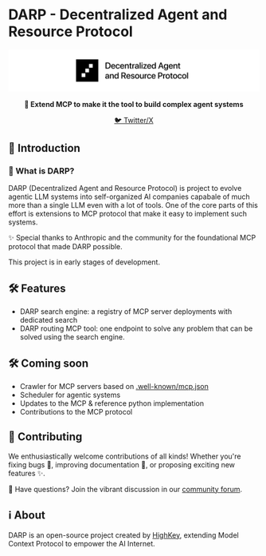 # DARP - Decentralized Agent and Resource Protocol 

<p align="center">
  <img src="assets/DARP.png" alt="DARP Logo" />
</p>

<p align="center">
  <strong>🚀 Extend MCP to make it the tool to build complex agent systems</strong>
</p>

<p align="center">
  <a href="https://x.com/DARP_AI">🐦 Twitter/X</a>
</p>

## 🌟 Introduction

### 🤔 What is DARP?

DARP (Decentralized Agent and Resource Protocol) is project to evolve agentic LLM systems into self-organized AI companies capabale of much more than a single LLM even with a lot of tools. One of the core parts of this effort is extensions to MCP protocol that make it easy to implement such systems.

✨ Special thanks to Anthropic and the community for the foundational MCP protocol that made DARP possible.

This project is in early stages of development.

## 🛠️ Features

- DARP search engine: a registry of MCP server deployments with dedicated search
- DARP routing MCP tool: one endpoint to solve any problem that can be solved using the search engine.

## 🛠️ Coming soon
- Crawler for MCP servers based on [.well-known/mcp.json](https://github.com/orgs/modelcontextprotocol/discussions/84)
- Scheduler for agentic systems
- Updates to the MCP & reference python implementation
- Contributions to the MCP protocol

## 🤝 Contributing

We enthusiastically welcome contributions of all kinds! Whether you're fixing bugs 🐛, improving documentation 📝, or proposing exciting new features ✨.

💭 Have questions? Join the vibrant discussion in our [community forum](https://github.com/orgs/DARPAI/discussions).

## ℹ️ About

DARP is an open-source project created by [HighKey](https://highkey.ai), extending Model Context Protocol to empower the AI Internet. 
